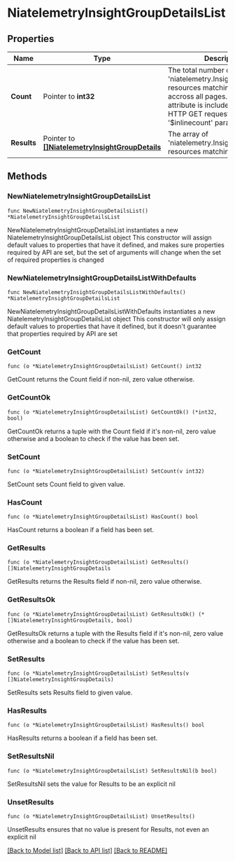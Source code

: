 # NiatelemetryInsightGroupDetailsList

## Properties

Name | Type | Description | Notes
------------ | ------------- | ------------- | -------------
**Count** | Pointer to **int32** | The total number of &#39;niatelemetry.InsightGroupDetails&#39; resources matching the request, accross all pages. The &#39;Count&#39; attribute is included when the HTTP GET request includes the &#39;$inlinecount&#39; parameter. | [optional] 
**Results** | Pointer to [**[]NiatelemetryInsightGroupDetails**](NiatelemetryInsightGroupDetails.md) | The array of &#39;niatelemetry.InsightGroupDetails&#39; resources matching the request. | [optional] 

## Methods

### NewNiatelemetryInsightGroupDetailsList

`func NewNiatelemetryInsightGroupDetailsList() *NiatelemetryInsightGroupDetailsList`

NewNiatelemetryInsightGroupDetailsList instantiates a new NiatelemetryInsightGroupDetailsList object
This constructor will assign default values to properties that have it defined,
and makes sure properties required by API are set, but the set of arguments
will change when the set of required properties is changed

### NewNiatelemetryInsightGroupDetailsListWithDefaults

`func NewNiatelemetryInsightGroupDetailsListWithDefaults() *NiatelemetryInsightGroupDetailsList`

NewNiatelemetryInsightGroupDetailsListWithDefaults instantiates a new NiatelemetryInsightGroupDetailsList object
This constructor will only assign default values to properties that have it defined,
but it doesn't guarantee that properties required by API are set

### GetCount

`func (o *NiatelemetryInsightGroupDetailsList) GetCount() int32`

GetCount returns the Count field if non-nil, zero value otherwise.

### GetCountOk

`func (o *NiatelemetryInsightGroupDetailsList) GetCountOk() (*int32, bool)`

GetCountOk returns a tuple with the Count field if it's non-nil, zero value otherwise
and a boolean to check if the value has been set.

### SetCount

`func (o *NiatelemetryInsightGroupDetailsList) SetCount(v int32)`

SetCount sets Count field to given value.

### HasCount

`func (o *NiatelemetryInsightGroupDetailsList) HasCount() bool`

HasCount returns a boolean if a field has been set.

### GetResults

`func (o *NiatelemetryInsightGroupDetailsList) GetResults() []NiatelemetryInsightGroupDetails`

GetResults returns the Results field if non-nil, zero value otherwise.

### GetResultsOk

`func (o *NiatelemetryInsightGroupDetailsList) GetResultsOk() (*[]NiatelemetryInsightGroupDetails, bool)`

GetResultsOk returns a tuple with the Results field if it's non-nil, zero value otherwise
and a boolean to check if the value has been set.

### SetResults

`func (o *NiatelemetryInsightGroupDetailsList) SetResults(v []NiatelemetryInsightGroupDetails)`

SetResults sets Results field to given value.

### HasResults

`func (o *NiatelemetryInsightGroupDetailsList) HasResults() bool`

HasResults returns a boolean if a field has been set.

### SetResultsNil

`func (o *NiatelemetryInsightGroupDetailsList) SetResultsNil(b bool)`

 SetResultsNil sets the value for Results to be an explicit nil

### UnsetResults
`func (o *NiatelemetryInsightGroupDetailsList) UnsetResults()`

UnsetResults ensures that no value is present for Results, not even an explicit nil

[[Back to Model list]](../README.md#documentation-for-models) [[Back to API list]](../README.md#documentation-for-api-endpoints) [[Back to README]](../README.md)


